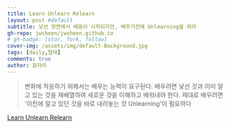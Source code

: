 ```yaml
---
title: Learn Unlearn Relearn
layout: post #default
subtitle: 낯선 장면에서 배움이 시작되지만, 배우기전에 Unlearning을 하라
gh-repo: jwsheen/jwsheen.github.io
# gh-badge: [star, fork, follow]
cover-img: /assets/img/default-Background.jpg
tags: [daily,탈태]
comments: true
author: 잠자리
---
```


> 변화에 적응하기 위해서는 배우는 능력이 요구된다. 배우려면 낯선 것과 이미 알고 있는 것을 재배열하여 새로운 것을 이해하고 배워내야 한다. 제대로 배우려면 '이전에 알고 있던 것을 바로 내려놓는 것 Unlearning'이 필요하다

[Learn Unlearn Relearn](https://blog.logicearth.com/en-gb/unlearning-is-the-new-learning)